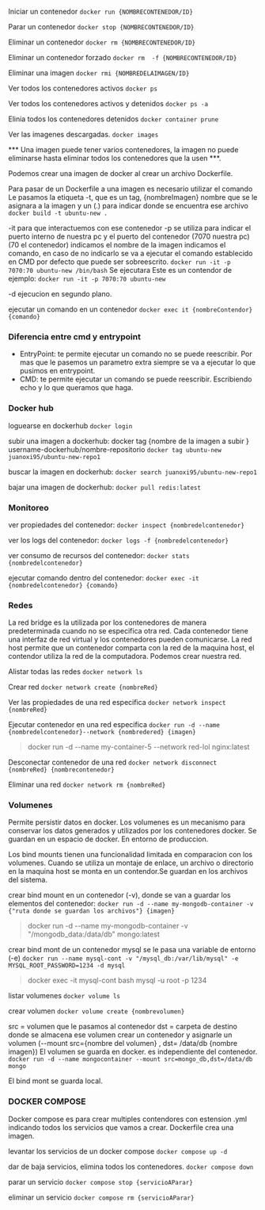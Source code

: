 Iniciar un contenedor
`docker run {NOMBRECONTENEDOR/ID} `

Parar un contenedor
`docker stop {NOMBRECONTENEDOR/ID} ` 

Eliminar un contenedor
`docker rm {NOMBRECONTENEDOR/ID}` 

Eliminar un contenedor forzado
`docker rm  -f {NOMBRECONTENEDOR/ID}` 

Eliminar una imagen
`docker rmi {NOMBREDELAIMAGEN/ID}` 

Ver todos los contenedores activos
`docker ps ` 

Ver todos los contenedores activos y detenidos 
`docker ps -a`

Elinia todos los contenedores detenidos
`docker container prune`

Ver las imagenes descargadas.
`docker images`

*** Una imagen puede tener varios contenedores, la imagen no puede eliminarse hasta eliminar todos los contenedores que la usen ***.

Podemos crear una imagen de docker al crear un archivo Dockerfile. 

Para pasar de un Dockerfile a una imagen es necesario utilizar el comando
Le pasamos la etiqueta -t, que es un tag,  {nombreImagen} nombre que se le asignara a la imagen y un (.) para indicar donde se encuentra ese archivo
`docker build -t ubuntu-new .`


-it para que interactuemos con ese contenedor
-p se utiliza para indicar el puerto interno de nuestra pc y el puerto del contenedor (7070 nuestra pc) (70 el contenedor) 
indicamos el nombre de la imagen 
indicamos el comando, en caso de no indicarlo se va a ejecutar el comando establecido en CMD por defecto que puede ser sobreescrito.
`docker run -it -p 7070:70 ubuntu-new /bin/bash`
Se ejecutara Este es un contendor de ejemplo:
`docker run -it -p 7070:70 ubuntu-new`

-d ejecucion en segundo plano. 

ejecutar un comando en un contenedor 
`docker exec it {nombreContendor} {comando}`

### Diferencia entre cmd y entrypoint 

- EntryPoint: te permite ejecutar un comando no se puede reescribir. Por mas que le pasemos un parametro extra siempre se va a ejecutar lo que pusimos en entrypoint.
- CMD: te permite ejecutar un comando se puede reescribir. Escribiendo  echo y lo que queramos que haga.


### Docker hub
loguearse en dockerhub
`docker login`

subir una imagen a dockerhub:
docker tag {nombre de la imagen a subir } username-dockerhub/nombre-repositorio
`docker tag ubuntu-new juanoxi95/ubuntu-new-repo1`

buscar la imagen en dockerhub:
`docker search juanoxi95/ubuntu-new-repo1 `

bajar una imagen de dockerhub:
`docker pull redis:latest`

### Monitoreo

ver propiedades del contenedor:
`docker inspect {nombredelcontenedor}`

ver los logs del contenedor:
`docker logs -f {nombredelcontenedor}`

ver consumo de recursos del contenedor:
`docker stats {nombredelcontenedor}`

ejecutar comando dentro del contenedor:
`docker exec -it {nombredelcontenedor} {comando}`

### Redes
La red bridge es la utilizada por los contenedores de manera predeterminada cuando no se especifica otra red. Cada contenedor tiene una interfaz de red virtual y los contenedores pueden comunicarse.
La red host permite que un contenedor comparta con la red de la maquina host, el contendor utiliza la red de la computadora. 
Podemos crear nuestra red.

Alistar todas las redes
`docker network ls`

Crear red
`docker network create {nombreRed}`

Ver las propiedades de una red especifica 
`docker network inspect {nombreRed}`

Ejecutar contenedor en una red especifica
`docker run -d --name {nombredelcontenedor}--network {nombredered} {imagen}`
>docker run -d --name my-container-5 --network red-lol nginx:latest

Desconectar contenedor de una red
`docker network disconnect {nombreRed} {nombrecontenedor}`

Eliminar una red
`docker network rm {nombreRed}`


### Volumenes
Permite persistir datos en docker.
Los volumenes es un mecanismo para conservar los datos generados y utilizados por los contenedores docker. Se guardan en un espacio de docker. En entorno de produccion.

Los bind mounts tienen una funcionalidad limitada en comparacion con los volumenes. Cuando se utiliza un montaje de enlace, un archivo o directorio en la maquina host se monta en un contendor.Se guardan en los archivos del sistema. 

crear bind mount en un contenedor (-v), donde se van a guardar los elementos del contenedor:
`docker run -d --name my-mongodb-container -v {"ruta donde se guardan los archivos"} {imagen}`
>docker run -d --name my-mongodb-container -v "/mongodb_data:/data/db" mongo:latest

crear bind mont de un contenedor mysql se le pasa una variable de entorno (-e) 
`docker run --name mysql-cont -v "/mysql_db:/var/lib/mysql" -e MYSQL_ROOT_PASSWORD=1234 -d mysql`
>docker exec -it mysql-cont bash
>mysql -u root -p 1234 

listar volumenes
`docker volume ls `

crear volumen
`docker volume create {nombrevolumen}`

src = volumen que le pasamos al contenedor
dst = carpeta de destino donde se almacena ese volumen
crear un contenedor y asignarle un volumen (--mount src={nombre del volumen} , dst= /data/db {nombre imagen})
El volumen se guarda en docker. es independiente del contenedor.
`docker run -d --name mongocontainer --mount src=mongo_db,dst=/data/db mongo`

El bind mont se guarda local.

### DOCKER COMPOSE 
Docker compose es para crear multiples contendores con estension .yml indicando todos los servicios que vamos a crear. 
Dockerfile crea una imagen.

levantar los servicios de un docker compose
`docker compose up -d`

dar de baja servicios, elimina todos los contenedores.
`docker compose down`

parar un servicio 
`docker compose stop {servicioAParar}`

eliminar un servicio 
`docker compose rm {servicioAParar}`


